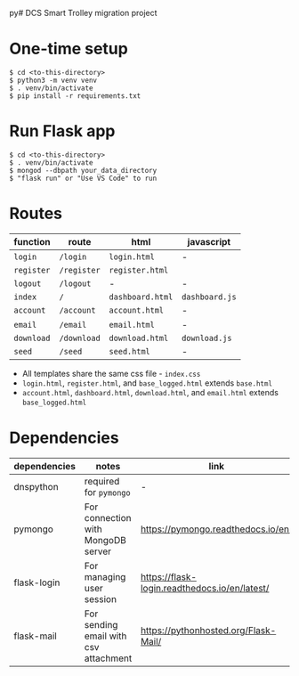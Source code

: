 py# DCS Smart Trolley migration project

# One-time setup

    $ cd <to-this-directory>
    $ python3 -m venv venv
    $ . venv/bin/activate
    $ pip install -r requirements.txt

# Run Flask app

    $ cd <to-this-directory>
    $ . venv/bin/activate
    $ mongod --dbpath your_data_directory
    $ "flask run" or "Use VS Code" to run

# Routes
| function | route | html | javascript
| - | - | - | -
| `login` | `/login` | `login.html` | - 
| `register` | `/register` | `register.html`
| `logout` | `/logout` | - | -
| `index` | `/` | `dashboard.html` | `dashboard.js`
| `account` | `/account` | `account.html` | -
| `email` | `/email` | `email.html` | -
| `download` | `/download` | `download.html` | `download.js`
| `seed` | `/seed` | `seed.html` | - | not visible

- All templates share the same css file - `index.css`
- `login.html`, `register.html`, and `base_logged.html` extends `base.html`
- `account.html`, `dashboard.html`, `download.html`, and `email.html` extends `base_logged.html`

# Dependencies

| dependencies | notes | link
| - | - | -
| dnspython | required for `pymongo` | -
| pymongo | For connection with MongoDB server | https://pymongo.readthedocs.io/en/| stable/
| flask-login | For managing user session | https://flask-login.readthedocs.io/en/latest/
| flask-mail | For sending email with csv attachment | https://pythonhosted.org/Flask-Mail/
